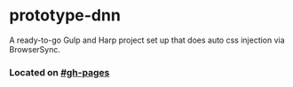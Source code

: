 # prototype-dnn

A ready-to-go Gulp and Harp project set up that does auto css injection via BrowserSync.

### Located on [#gh-pages](https://github.com/agencyrevolution/prototype-dnn/tree/gh-pages)
